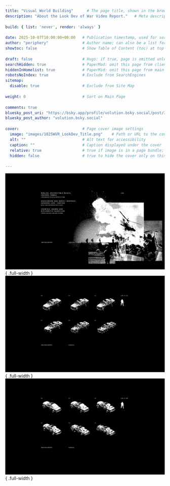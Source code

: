 ```yaml
---
title: "Visual World Building"      # The page title, shown in the browser and in listings
description: "About the Look Dev of War Video Report."   # Meta description for SEO and social sharing

build: { list: 'never', render: 'always' }

date: 2025-10-07T10:00:00+00:00   # Publication timestamp, used for sorting and display
author: "periphery"               # Author name; can also be a list for multiple authors
showtoc: false                    # Show Table of Content (toc) at top of post. Default false

draft: false                      # Hugo: if true, page is omitted unless built with --buildDrafts
searchHidden: true                # PaperMod: omit this page from client-side search
hiddenInHomelist: true            # PaperMid: omit this page from main page
robotsNoIndex: true               # Exclude from SearchEngines
sitemap:
  disable: true                   # Exclude from Site Map

weight: 0                         # Sort on Main Page

comments: true
bluesky_post_uri: "https://bsky.app/profile/volution.bsky.social/post/3luhdmgo6qc2i"
bluesky_post_author: "volution.bsky.social"

cover:                            # Page cover image settings
  image: "images/1025WVR_LookDev_Title.png"    # Path or URL to the cover image
  alt: ""                         # Alt text for accessibility
  caption: ""                     # Caption displayed under the cover
  relative: true                  # true if image is in a page bundle; false for static files
  hidden: false                   # true to hide the cover only on this page

---
```


![alt text](images/1025WVR_LookDev_Goals.png){ .full-width }
![alt text](images/1025WVR_LookDev_CAR01FR.png){ .full-width }
![alt text](images/1025WVR_LookDev_CAR01BA.png){ .full-width }